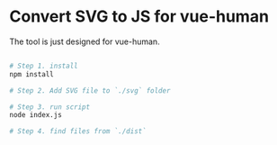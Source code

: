 # Convert SVG to JS for vue-human

The tool is just designed for vue-human.

``` bash

# Step 1. install
npm install

# Step 2. Add SVG file to `./svg` folder

# Step 3. run script
node index.js

# Step 4. find files from `./dist`
```
